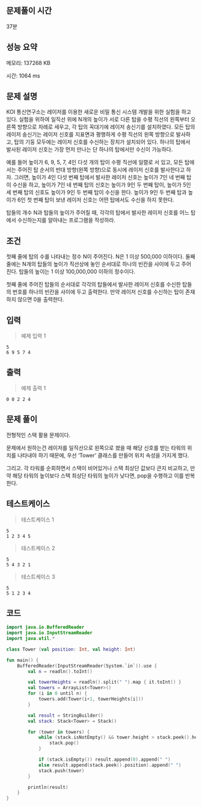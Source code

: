 ## 문제풀이 시간

37분

## 성능 요약

메모리: 137268 KB

시간: 1064 ms

## 문제 설명

KOI 통신연구소는 레이저를 이용한 새로운 비밀 통신 시스템 개발을 위한 실험을 하고 있다. 실험을 위하여 일직선 위에 N개의 높이가 서로 다른 탑을 수평 직선의 왼쪽부터 오른쪽 방향으로 차례로 세우고, 각 탑의 꼭대기에 레이저 송신기를 설치하였다. 모든 탑의 레이저 송신기는 레이저 신호를 지표면과 평행하게 수평 직선의 왼쪽 방향으로 발사하고, 탑의 기둥 모두에는 레이저 신호를 수신하는 장치가 설치되어 있다. 하나의 탑에서 발사된 레이저 신호는 가장 먼저 만나는 단 하나의 탑에서만 수신이 가능하다.

예를 들어 높이가 6, 9, 5, 7, 4인 다섯 개의 탑이 수평 직선에 일렬로 서 있고, 모든 탑에서는 주어진 탑 순서의 반대 방향(왼쪽 방향)으로 동시에 레이저 신호를 발사한다고 하자. 그러면, 높이가 4인 다섯 번째 탑에서 발사한 레이저 신호는 높이가 7인 네 번째 탑이 수신을 하고, 높이가 7인 네 번째 탑의 신호는 높이가 9인 두 번째 탑이, 높이가 5인 세 번째 탑의 신호도 높이가 9인 두 번째 탑이 수신을 한다. 높이가 9인 두 번째 탑과 높이가 6인 첫 번째 탑이 보낸 레이저 신호는 어떤 탑에서도 수신을 하지 못한다.

탑들의 개수 N과 탑들의 높이가 주어질 때, 각각의 탑에서 발사한 레이저 신호를 어느 탑에서 수신하는지를 알아내는 프로그램을 작성하라.

## 조건

첫째 줄에 탑의 수를 나타내는 정수 N이 주어진다. N은 1 이상 500,000 이하이다. 둘째 줄에는 N개의 탑들의 높이가 직선상에 놓인 순서대로 하나의 빈칸을 사이에 두고 주어진다. 탑들의 높이는 1 이상 100,000,000 이하의 정수이다.

첫째 줄에 주어진 탑들의 순서대로 각각의 탑들에서 발사한 레이저 신호를 수신한 탑들의 번호를 하나의 빈칸을 사이에 두고 출력한다. 만약 레이저 신호를 수신하는 탑이 존재하지 않으면 0을 출력한다.

## 입력

> 예제 입력 1
> 

```
5
6 9 5 7 4
```

## 출력

> 예제 출력 1
> 

```
0 0 2 2 4
```

## 문제 풀이

전형적인 스택 활용 문제이다.

문제에서 원하는건 레이저를 일직선으로 왼쪽으로 쐈을 때 해당 신호를 받는 타워의 위치를 나타내야 하기 때문에, 우선 ‘Tower’ 클래스를 만들어 위치 속성을 가지게 했다.

그리고. 각 타워를 순회하면서 스택이 비어있거나 스택 최상단 값보다 큰지 비교하고, 만약 해당 타워의 높이보다 스택 최상단 타워의 높이가 낮다면, pop을 수행하고 이를 반복한다.

## 테스트케이스

> 테스트케이스 1
> 

```
5
1 2 3 4 5
```

> 테스트케이스 2
> 

```
5
5 4 3 2 1
```

> 테스트케이스 3
> 

```
5
5 1 2 3 4
```

## 코드

```kotlin
import java.io.BufferedReader
import java.io.InputStreamReader
import java.util.*

class Tower (val position: Int, val height: Int)

fun main() {
    BufferedReader(InputStreamReader(System.`in`)).use {
        val n = readln().toInt()

        val towerHeights = readln().split(" ").map { it.toInt() }
        val towers = ArrayList<Tower>()
        for (i in 0 until n) {
            towers.add(Tower(i+1, towerHeights[i]))
        }

        val result = StringBuilder()
        val stack: Stack<Tower> = Stack()

        for (tower in towers) {
            while (stack.isNotEmpty() && tower.height > stack.peek().height) {
                stack.pop()
            }

            if (stack.isEmpty()) result.append(0).append(" ")
            else result.append(stack.peek().position).append(" ")
            stack.push(tower)
        }

        println(result)
    }
}
```
